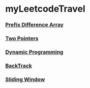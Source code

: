 # myLeetcodeTravel


### [Prefix Difference Array](https://github.com/TianranWu/myLeetcodeTravel/wiki/Prefixarray)

### [Two Pointers](https://github.com/TianranWu/myLeetcodeTravel/wiki/TwoPointer)

### [Dynamic Programming](https://github.com/TianranWu/myLeetcodeTravel/wiki/DynamicP)

### [BackTrack](https://github.com/TianranWu/myLeetcodeTravel/wiki/BackTrack)

### [Sliding Window](https://github.com/TianranWu/myLeetcodeTravel/wiki/SlidingWindow)








